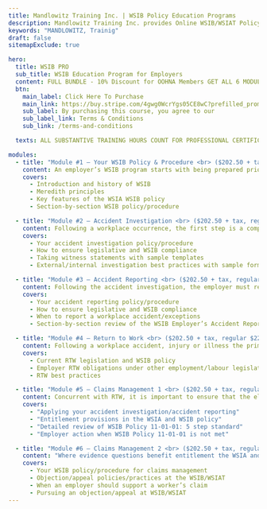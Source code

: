```yaml
---
title: Mandlowitz Training Inc. | WSIB Policy Education Programs
description: Mandlowitz Training Inc. provides Online WSIB/WSIAT Policy/Procedure education and training for employers and professionals.
keywords: "MANDLOWITZ, Trainig"
draft: false
sitemapExclude: true

hero:
  title: WSIB PRO
  sub_title: WSIB Education Program for Employers
  content: FULL BUNDLE - 10% Discount for OOHNA Members GET ALL 6 MODULES FOR $1,215 (regular $1,350) + TAX
  btn:
    main_label: Click Here To Purchase
    main_link: https://buy.stripe.com/4gwg0WcrYgs05CE8wC?prefilled_promo_code=OOHNA23
    sub_label: By purchasing this course, you agree to our
    sub_label_link: Terms & Conditions
    sub_link: /terms-and-conditions

  texts: ALL SUBSTANTIVE TRAINING HOURS COUNT FOR PROFESSIONAL CERTIFICATION.

modules:
  - title: "Module #1 – Your WSIB Policy & Procedure <br> ($202.50 + tax, regular $225)"
    content: An employer’s WSIB program starts with being prepared prior to an accident, injury or illness. Employers must be prepared to address all workplace situations. Completion of this module will provide an employer with a complete WSIB policy/procedure. ​
    covers:
      - Introduction and history of WSIB
      - Meredith principles
      - Key features of the WSIA WSIB policy
      - Section-by-section WSIB policy/procedure

  - title: "Module #2 – Accident Investigation <br> ($202.50 + tax, regular $225"
    content: Following a workplace occurrence, the first step is a comprehensive, evidence-based accident investigation to facilitate internal and external reporting in compliance with Ontario law.
    covers:
      - Your accident investigation policy/procedure
      - How to ensure legislative and WSIB compliance
      - Taking witness statements with sample templates
      - External/internal investigation best practices with sample forms

  - title: "Module #3 – Accident Reporting <br> ($202.50 + tax, regular $225)"
    content: Following the accident investigation, the employer must report internally and externally on WSIB and health and safety matters. Knowledge of Ontario laws and the WSIB policies on Initial Employer reporting obligations is critical.
    covers:
      - Your accident reporting policy/procedure
      - How to ensure legislative and WSIB compliance
      - When to report a workplace accident/exceptions
      - Section-by-section review of the WSIB Employer’s Accident Report

  - title: "Module #4 – Return to Work <br> ($202.50 + tax, regular $225)"
    content: Following a workplace accident, injury or illness the primary employer action should be early and safe return to work (RTW). RTW establishes a win-win in the workplace supporting a positive, worker-centred WSIB program and positive corporate culture. RTW should occur even if the employer has questions about the mechanism of injury.
    covers:
      - Current RTW legislation and WSIB policy
      - Employer RTW obligations under other employment/labour legislation
      - RTW best practices

  - title: "Module #5 – Claims Management 1 <br> ($202.50 + tax, regular $225)"
    content: Concurrent with RTW, it is important to ensure that the eligibility criteria for benefit entitlement has been met. This is the primary responsibility of the WSIB. Employers can assist the scope and speed of WSIB decision making by participating in the decision-making process.
    covers:
      - "Applying your accident investigation/accident reporting"
      - "Entitlement provisions in the WSIA and WSIB policy"
      - "Detailed review of WSIB Policy 11-01-01: 5 step standard"
      - "Employer action when WSIB Policy 11-01-01 is not met"

  - title: "Module #6 – Claims Management 2 <br> ($202.50 + tax, regular $225) ​"
    content: "Where evidence questions benefit entitlement the WSIA and WSIB policy provide a framework for the employer to pursue an objection/appeal. This should be initiated as soon as possible after reporting to the WSIB. Claims management may involve an objection to the original decision maker or an appeal to the WSIB/WSIAT."
    covers:
      - Your WSIB policy/procedure for claims management
      - Objection/appeal policies/practices at the WSIB/WSIAT
      - When an employer should support a worker’s claim
      - Pursuing an objection/appeal at WSIB/WSIAT
---
```

